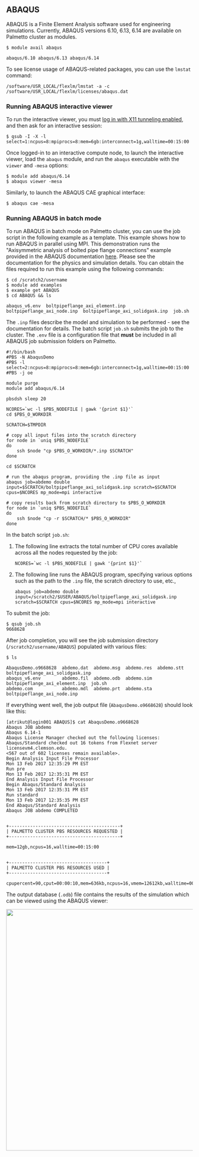 ## ABAQUS

ABAQUS is a Finite Element Analysis software used
for engineering simulations.
Currently, ABAQUS versions 6.10, 6.13, 6.14 are available on Palmetto cluster
as modules.

~~~
$ module avail abaqus

abaqus/6.10 abaqus/6.13 abaqus/6.14
~~~

To see license usage of ABAQUS-related packages,
you can use the `lmstat` command:

~~~
/software/USR_LOCAL/flexlm/lmstat -a -c /software/USR_LOCAL/flexlm/licenses/abaqus.dat
~~~


### Running ABAQUS interactive viewer

To run the interactive viewer,
you must [log in with X11 tunneling enabled](https://www.palmetto.clemson.edu/palmetto/basic/x11_tunneling/),
and then ask for an interactive session:

~~~
$ qsub -I -X -l select=1:ncpus=8:mpiprocs=8:mem=6gb:interconnect=1g,walltime=00:15:00
~~~

Once logged-in to an interactive compute node,
to launch the interactive viewer,
load the `abaqus` module, and run the `abaqus` executable with the `viewer` and `-mesa` options:

~~~
$ module add abaqus/6.14
$ abaqus viewer -mesa
~~~

Similarly,
to launch the ABAQUS CAE graphical interface:

~~~
$ abaqus cae -mesa
~~~

### Running ABAQUS in batch mode

To run ABAQUS in batch mode on Palmetto cluster,
you can use the job script in the following example as a template.
This example shows how to run ABAQUS in parallel using MPI.
This demonstration runs the "Axisymmetric analysis of bolted pipe flange connections"
example provided in the ABAQUS documentation [here](http://bobcat.nus.edu.sg:2080/v6.14/books/exa/default.htm).
Please see the documentation for the physics and simulation details.
You can obtain the files required to run this example
using the following commands:

~~~
$ cd /scratch2/username
$ module add examples
$ example get ABAQUS
$ cd ABAQUS && ls

abaqus_v6.env  boltpipeflange_axi_element.inp  boltpipeflange_axi_node.inp  boltpipeflange_axi_solidgask.inp  job.sh
~~~

The `.inp` files describe the model and simulation to be performed - see
the documentation for details.
The batch script `job.sh` submits the job to the cluster.
The `.env` file is a configuration file that **must** be included in all
ABAQUS job submission folders on Palmetto.

~~~
#!/bin/bash
#PBS -N AbaqusDemo
#PBS -l select=2:ncpus=8:mpiprocs=8:mem=6gb:interconnect=1g,walltime=00:15:00
#PBS -j oe

module purge
module add abaqus/6.14

pbsdsh sleep 20

NCORES=`wc -l $PBS_NODEFILE | gawk '{print $1}'`
cd $PBS_O_WORKDIR

SCRATCH=$TMPDIR

# copy all input files into the scratch directory
for node in `uniq $PBS_NODEFILE`
do
    ssh $node "cp $PBS_O_WORKDIR/*.inp $SCRATCH"
done

cd $SCRATCH

# run the abaqus program, providing the .inp file as input
abaqus job=abdemo double input=$SCRATCH/boltpipeflange_axi_solidgask.inp scratch=$SCRATCH cpus=$NCORES mp_mode=mpi interactive

# copy results back from scratch directory to $PBS_O_WORKDIR
for node in `uniq $PBS_NODEFILE`
do
    ssh $node "cp -r $SCRATCH/* $PBS_O_WORKDIR"
done
~~~

In the batch script `job.sh`:

1. The following line extracts the total number of CPU cores available across
   all the nodes requested by the job:

   ~~~
   NCORES=`wc -l $PBS_NODEFILE | gawk '{print $1}'`
   ~~~  

2. The following line runs the ABAQUS program, specifying various options
   such as the path to the `.inp` file, the scratch directory to use, etc.,

   ~~~
   abaqus job=abdemo double input=/scratch2/$USER/ABAQUS/boltpipeflange_axi_solidgask.inp scratch=$SCRATCH cpus=$NCORES mp_mode=mpi interactive
   ~~~  

To submit the job:

~~~
$ qsub job.sh
9668628
~~~

After job completion, you will see the job submission directory (`/scratch2/username/ABAQUS`)
populated with various files:

~~~
$ ls

AbaqusDemo.o9668628  abdemo.dat  abdemo.msg  abdemo.res  abdemo.stt                      boltpipeflange_axi_solidgask.inp
abaqus_v6.env        abdemo.fil  abdemo.odb  abdemo.sim  boltpipeflange_axi_element.inp  job.sh
abdemo.com           abdemo.mdl  abdemo.prt  abdemo.sta  boltpipeflange_axi_node.inp
~~~

If everything went well, the job output file (`AbaqusDemo.o9668628`) should look like this:

~~~
[atrikut@login001 ABAQUS]$ cat AbaqusDemo.o9668628
Abaqus JOB abdemo
Abaqus 6.14-1
Abaqus License Manager checked out the following licenses:
Abaqus/Standard checked out 16 tokens from Flexnet server licensevm4.clemson.edu.
<567 out of 602 licenses remain available>.
Begin Analysis Input File Processor
Mon 13 Feb 2017 12:35:29 PM EST
Run pre
Mon 13 Feb 2017 12:35:31 PM EST
End Analysis Input File Processor
Begin Abaqus/Standard Analysis
Mon 13 Feb 2017 12:35:31 PM EST
Run standard
Mon 13 Feb 2017 12:35:35 PM EST
End Abaqus/Standard Analysis
Abaqus JOB abdemo COMPLETED


+------------------------------------------+
| PALMETTO CLUSTER PBS RESOURCES REQUESTED |
+------------------------------------------+

mem=12gb,ncpus=16,walltime=00:15:00


+-------------------------------------+
| PALMETTO CLUSTER PBS RESOURCES USED |
+-------------------------------------+

cpupercent=90,cput=00:00:10,mem=636kb,ncpus=16,vmem=12612kb,walltime=00:00:13
~~~

The output database (`.odb`) file
contains the results of the simulation which can be viewed
using the ABAQUS viewer:

<img src="{{site.baseurl}}/images/abaqus-screenshot-results.png" style="width:650px">

